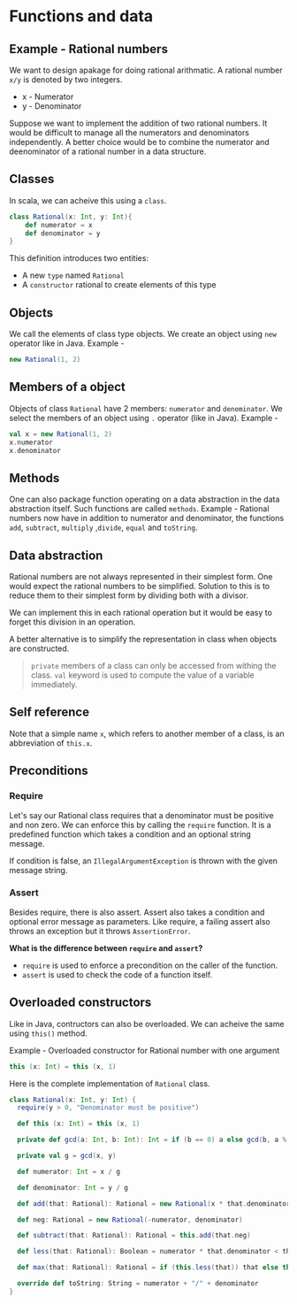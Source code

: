 # Functions and data

## Example - Rational numbers

We want to design apakage for doing rational arithmatic. A rational number `x/y` is denoted by two integers.
- x - Numerator
- y - Denominator

Suppose we want to implement the addition of two rational numbers. It would be difficult to manage all the numerators and denominators independently. A better choice would be to combine the numerator and deenominator of a rational number in a data structure.

## Classes
In scala, we can acheive this using a `class`.

``` scala
class Rational(x: Int, y: Int){
    def numerator = x
    def denominator = y
}
```

This definition introduces two entities:
- A new `type` named `Rational`
- A `constructor` rational to create elements of this type

## Objects
We call the elements of class type objects. We create an object using `new` operator like in Java.
Example - 
``` scala
new Rational(1, 2)
```

## Members of a object
Objects of class `Rational` have 2 members: `numerator` and `denominator`. We select the members of an object using `.` operator (like in Java).
Example -
``` scala
val x = new Rational(1, 2)
x.numerator
x.denominator
```

## Methods
One can also package function operating on a data abstraction in the data abstraction itself. Such functions are called `methods`.
Example - 
Rational numbers now have in addition to numerator and denominator, the functions `add`, `subtract`, `multiply` ,`divide`, `equal` and `toString`.

## Data abstraction
Rational numbers are not always represented in their simplest form. One would expect the rational numbers to be simplified. Solution to this is to reduce them to their simplest form by dividing both with a divisor.

We can implement this in each rational operation but it would be easy to forget this division in an operation.

A better alternative is to simplify the representation in class when objects are constructed.

> `private` members of a class can only be accessed from withing the class.
> `val` keyword is used to compute the value of a variable immediately.

## Self reference
Note that a simple name `x`, which refers to another member of a class, is an abbreviation of `this.x`.

## Preconditions

### Require
Let's say our Rational class requires that a denominator must be positive and non zero. We can enforce this by calling the `require` function. It is a predefined function which takes a condition and an optional string message.

If condition is false, an `IllegalArgumentException` is thrown with the given message string.

### Assert
Besides require, there is also assert. Assert also takes a condition and optional error message as parameters. Like require, a failing assert also throws an exception but it throws `AssertionError`.

**What is the difference between `require` and `assert`?**
- `require` is used to enforce a precondition on the caller of the function.
- `assert` is used to check the code of a function itself.

## Overloaded constructors
Like in Java, contructors can also be overloaded. We can acheive the same using `this()` method.

Example -
Overloaded constructor for Rational number with one argument

``` scala
this (x: Int) = this (x, 1)
```

Here is the complete implementation of `Rational` class.
``` scala
class Rational(x: Int, y: Int) {
  require(y > 0, "Denominator must be positive")

  def this (x: Int) = this (x, 1)

  private def gcd(a: Int, b: Int): Int = if (b == 0) a else gcd(b, a % b)

  private val g = gcd(x, y)

  def numerator: Int = x / g

  def denominator: Int = y / g

  def add(that: Rational): Rational = new Rational(x * that.denominator + y * that.numerator, denominator * that.denominator)

  def neg: Rational = new Rational(-numerator, denominator)

  def subtract(that: Rational): Rational = this.add(that.neg)

  def less(that: Rational): Boolean = numerator * that.denominator < that.numerator * denominator

  def max(that: Rational): Rational = if (this.less(that)) that else this

  override def toString: String = numerator + "/" + denominator
}
```